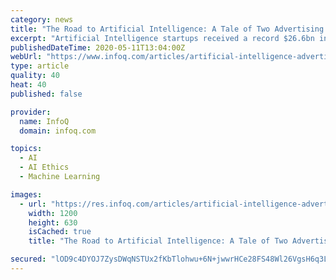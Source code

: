 ```yaml
---
category: news
title: "The Road to Artificial Intelligence: A Tale of Two Advertising Approaches"
excerpt: "Artificial Intelligence startups received a record $26.6bn in funding last year, yet a litany of stakeholders continue to demonstrate a lack understanding and education around the discipline. It is critical that entrepreneurs,"
publishedDateTime: 2020-05-11T13:04:00Z
webUrl: "https://www.infoq.com/articles/artificial-intelligence-advertising-approaches/"
type: article
quality: 40
heat: 40
published: false

provider:
  name: InfoQ
  domain: infoq.com

topics:
  - AI
  - AI Ethics
  - Machine Learning

images:
  - url: "https://res.infoq.com/articles/artificial-intelligence-advertising-approaches/en/headerimage/artificial-intelligence-advertising-approaches-h-1588939301815.jpg"
    width: 1200
    height: 630
    isCached: true
    title: "The Road to Artificial Intelligence: A Tale of Two Advertising Approaches"

secured: "lOD9c4DYOJ7ZysDWqNSTUx2fKbTlohwu+6N+jwwrHCe28FS48Wl26VgsH6q3L9fSWDE7D8jVXWuuLCf4nJv5/JnUFGHJkFmSh/i4ms8IPOS9yiDjlQBoGbtcSuZohSF36euqHGmA9sYd9ebm7TB8cx92l1oYS9ohWORijeMG8RsUNSJzzOI0QE0REu73QBcNfOKXtK+3n9ZEt+mdil4SdVP6GaIvbQ/ilmlkVIUf7T9bZSP4a5X/Rwa/jBpn4OXD8MU0DLd2jnvfUivfNSC3DvSpogqvHiTpX5bQ6tJKImTiVS+szmR7Eux6kzmE6BFe;FdmEDQ124c4dJxnn10gbAQ=="
---
```


